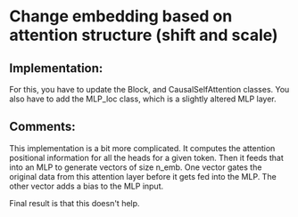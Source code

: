 # Change embedding based on attention structure (shift and scale)

## Implementation:
For this, you have to update the Block, and CausalSelfAttention classes. 
You also have to add the MLP_loc class, which is a slightly altered MLP layer. 

## Comments:

This implementation is a bit more complicated. It computes the attention positional information for all the heads for a given token.
Then it feeds that into an MLP to generate vectors of size n_emb.
One vector gates the original data from this attention layer before it gets fed into the MLP.
The other vector adds a bias to the MLP input. 

Final result is that this doesn't help.